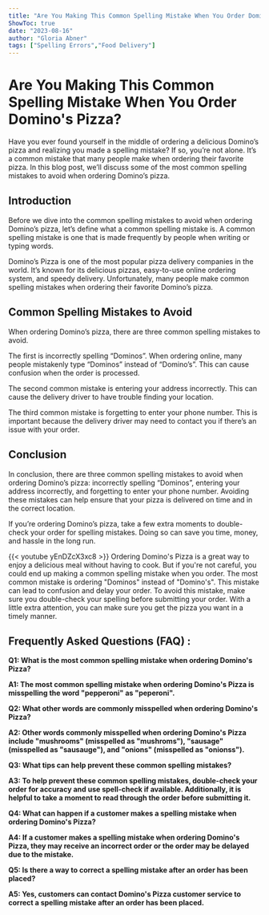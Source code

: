 ```yaml
---
title: "Are You Making This Common Spelling Mistake When You Order Domino's Pizza?"
ShowToc: true 
date: "2023-08-16"
author: "Gloria Abner" 
tags: ["Spelling Errors","Food Delivery"]
---
```

# Are You Making This Common Spelling Mistake When You Order Domino's Pizza?

Have you ever found yourself in the middle of ordering a delicious Domino’s pizza and realizing you made a spelling mistake? If so, you’re not alone. It’s a common mistake that many people make when ordering their favorite pizza. In this blog post, we’ll discuss some of the most common spelling mistakes to avoid when ordering Domino’s pizza. 

## Introduction 

Before we dive into the common spelling mistakes to avoid when ordering Domino’s pizza, let’s define what a common spelling mistake is. A common spelling mistake is one that is made frequently by people when writing or typing words. 

Domino’s Pizza is one of the most popular pizza delivery companies in the world. It’s known for its delicious pizzas, easy-to-use online ordering system, and speedy delivery. Unfortunately, many people make common spelling mistakes when ordering their favorite Domino’s pizza. 

## Common Spelling Mistakes to Avoid 

When ordering Domino’s pizza, there are three common spelling mistakes to avoid. 

The first is incorrectly spelling “Dominos”. When ordering online, many people mistakenly type “Dominos” instead of “Domino’s”. This can cause confusion when the order is processed. 

The second common mistake is entering your address incorrectly. This can cause the delivery driver to have trouble finding your location. 

The third common mistake is forgetting to enter your phone number. This is important because the delivery driver may need to contact you if there’s an issue with your order. 

## Conclusion 

In conclusion, there are three common spelling mistakes to avoid when ordering Domino’s pizza: incorrectly spelling “Dominos”, entering your address incorrectly, and forgetting to enter your phone number. Avoiding these mistakes can help ensure that your pizza is delivered on time and in the correct location. 

If you’re ordering Domino’s pizza, take a few extra moments to double-check your order for spelling mistakes. Doing so can save you time, money, and hassle in the long run.

{{< youtube yEnDZcX3xc8 >}} 
Ordering Domino's Pizza is a great way to enjoy a delicious meal without having to cook. But if you're not careful, you could end up making a common spelling mistake when you order. The most common mistake is ordering "Dominos" instead of "Domino's". This mistake can lead to confusion and delay your order. To avoid this mistake, make sure you double-check your spelling before submitting your order. With a little extra attention, you can make sure you get the pizza you want in a timely manner.

## Frequently Asked Questions (FAQ) :
**Q1: What is the most common spelling mistake when ordering Domino's Pizza?**

**A1: The most common spelling mistake when ordering Domino's Pizza is misspelling the word "pepperoni" as "peperoni".**

**Q2: What other words are commonly misspelled when ordering Domino's Pizza?**

**A2: Other words commonly misspelled when ordering Domino's Pizza include "mushrooms" (misspelled as "mushroms"), "sausage" (misspelled as "sausauge"), and "onions" (misspelled as "onionss").**

**Q3: What tips can help prevent these common spelling mistakes?**

**A3: To help prevent these common spelling mistakes, double-check your order for accuracy and use spell-check if available. Additionally, it is helpful to take a moment to read through the order before submitting it.**

**Q4: What can happen if a customer makes a spelling mistake when ordering Domino's Pizza?**

**A4: If a customer makes a spelling mistake when ordering Domino's Pizza, they may receive an incorrect order or the order may be delayed due to the mistake.**

**Q5: Is there a way to correct a spelling mistake after an order has been placed?**

**A5: Yes, customers can contact Domino's Pizza customer service to correct a spelling mistake after an order has been placed.**





